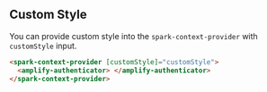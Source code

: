 ## Custom Style

You can provide custom style into the `spark-context-provider` with `customStyle` input.

```html
<spark-context-provider [customStyle]="customStyle">
  <amplify-authenticator> </amplify-authenticator>
</spark-context-provider>
```

<br/>
